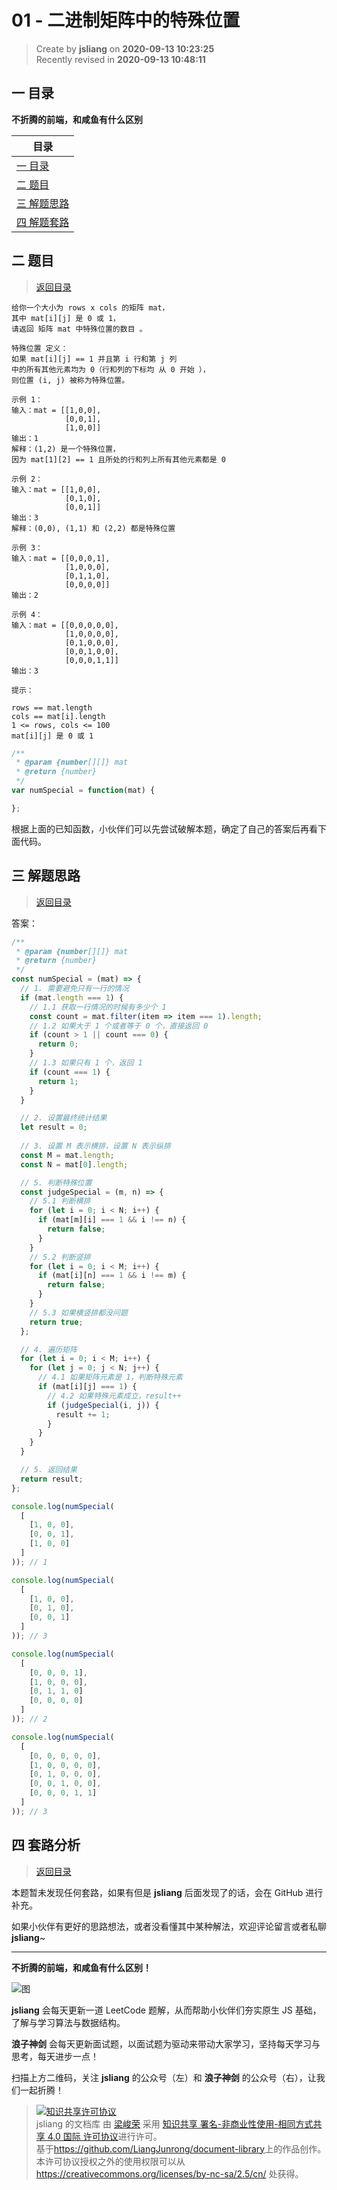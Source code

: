 01 - 二进制矩阵中的特殊位置
===

> Create by **jsliang** on **2020-09-13 10:23:25**  
> Recently revised in **2020-09-13 10:48:11**

## <a name="chapter-one" id="chapter-one"></a>一 目录

**不折腾的前端，和咸鱼有什么区别**

| 目录 |
| --- |
| [一 目录](#chapter-one) |
| <a name="catalog-chapter-two" id="catalog-chapter-two"></a>[二 题目](#chapter-two) |
| <a name="catalog-chapter-three" id="catalog-chapter-three"></a>[三 解题思路](#chapter-three) |
| <a name="catalog-chapter-four" id="catalog-chapter-four"></a>[四 解题套路](#chapter-four) |

## <a name="chapter-two" id="chapter-two"></a>二 题目

> [返回目录](#chapter-one)

```
给你一个大小为 rows x cols 的矩阵 mat，
其中 mat[i][j] 是 0 或 1，
请返回 矩阵 mat 中特殊位置的数目 。

特殊位置 定义：
如果 mat[i][j] == 1 并且第 i 行和第 j 列
中的所有其他元素均为 0（行和列的下标均 从 0 开始 ），
则位置 (i, j) 被称为特殊位置。

示例 1：
输入：mat = [[1,0,0],
            [0,0,1],
            [1,0,0]]
输出：1
解释：(1,2) 是一个特殊位置，
因为 mat[1][2] == 1 且所处的行和列上所有其他元素都是 0

示例 2：
输入：mat = [[1,0,0],
            [0,1,0],
            [0,0,1]]
输出：3
解释：(0,0), (1,1) 和 (2,2) 都是特殊位置

示例 3：
输入：mat = [[0,0,0,1],
            [1,0,0,0],
            [0,1,1,0],
            [0,0,0,0]]
输出：2

示例 4：
输入：mat = [[0,0,0,0,0],
            [1,0,0,0,0],
            [0,1,0,0,0],
            [0,0,1,0,0],
            [0,0,0,1,1]]
输出：3

提示：

rows == mat.length
cols == mat[i].length
1 <= rows, cols <= 100
mat[i][j] 是 0 或 1
```

```js
/**
 * @param {number[][]} mat
 * @return {number}
 */
var numSpecial = function(mat) {

};
```

根据上面的已知函数，小伙伴们可以先尝试破解本题，确定了自己的答案后再看下面代码。

## <a name="chapter-three" id="chapter-three"></a>三 解题思路

> [返回目录](#chapter-one)

答案：

```js
/**
 * @param {number[][]} mat
 * @return {number}
 */
const numSpecial = (mat) => {
  // 1. 需要避免只有一行的情况
  if (mat.length === 1) {
    // 1.1 获取一行情况的时候有多少个 1
    const count = mat.filter(item => item === 1).length;
    // 1.2 如果大于 1 个或者等于 0 个，直接返回 0
    if (count > 1 || count === 0) {
      return 0;
    }
    // 1.3 如果只有 1 个，返回 1
    if (count === 1) {
      return 1;
    }
  }

  // 2. 设置最终统计结果
  let result = 0;
  
  // 3. 设置 M 表示横排，设置 N 表示纵排
  const M = mat.length;
  const N = mat[0].length;

  // 5. 判断特殊位置
  const judgeSpecial = (m, n) => {
    // 5.1 判断横排
    for (let i = 0; i < N; i++) {
      if (mat[m][i] === 1 && i !== n) {
        return false;
      }
    }
    // 5.2 判断竖排
    for (let i = 0; i < M; i++) {
      if (mat[i][n] === 1 && i !== m) {
        return false;
      }
    }
    // 5.3 如果横竖排都没问题
    return true;
  };

  // 4. 遍历矩阵
  for (let i = 0; i < M; i++) {
    for (let j = 0; j < N; j++) {
      // 4.1 如果矩阵元素是 1，判断特殊元素
      if (mat[i][j] === 1) {
        // 4.2 如果特殊元素成立，result++
        if (judgeSpecial(i, j)) {
          result += 1;
        }
      }
    }
  }

  // 5. 返回结果
  return result;
};

console.log(numSpecial(
  [
    [1, 0, 0],
    [0, 0, 1],
    [1, 0, 0]
  ]
)); // 1

console.log(numSpecial(
  [
    [1, 0, 0],
    [0, 1, 0],
    [0, 0, 1]
  ]
)); // 3

console.log(numSpecial(
  [
    [0, 0, 0, 1],
    [1, 0, 0, 0],
    [0, 1, 1, 0]
    [0, 0, 0, 0]
  ]
)); // 2

console.log(numSpecial(
  [
    [0, 0, 0, 0, 0],
    [1, 0, 0, 0, 0],
    [0, 1, 0, 0, 0],
    [0, 0, 1, 0, 0],
    [0, 0, 0, 1, 1]
  ]
)); // 3
```

## <a name="chapter-four" id="chapter-four"></a>四 套路分析

> [返回目录](#chapter-one)

本题暂未发现任何套路，如果有但是 **jsliang** 后面发现了的话，会在 GitHub 进行补充。

如果小伙伴有更好的思路想法，或者没看懂其中某种解法，欢迎评论留言或者私聊 **jsliang**~

---

**不折腾的前端，和咸鱼有什么区别！**

![图](https://github.com/LiangJunrong/document-library/blob/master/public-repertory/img/z-index-small.png?raw=true)

**jsliang** 会每天更新一道 LeetCode 题解，从而帮助小伙伴们夯实原生 JS 基础，了解与学习算法与数据结构。

**浪子神剑** 会每天更新面试题，以面试题为驱动来带动大家学习，坚持每天学习与思考，每天进步一点！

扫描上方二维码，关注 **jsliang** 的公众号（左）和 **浪子神剑** 的公众号（右），让我们一起折腾！

> <a rel="license" href="http://creativecommons.org/licenses/by-nc-sa/4.0/"><img alt="知识共享许可协议" style="border-width:0" src="https://i.creativecommons.org/l/by-nc-sa/4.0/88x31.png" /></a><br /><span xmlns:dct="http://purl.org/dc/terms/" property="dct:title">jsliang 的文档库</span> 由 <a xmlns:cc="http://creativecommons.org/ns#" href="https://github.com/LiangJunrong/document-library" property="cc:attributionName" rel="cc:attributionURL">梁峻荣</a> 采用 <a rel="license" href="http://creativecommons.org/licenses/by-nc-sa/4.0/">知识共享 署名-非商业性使用-相同方式共享 4.0 国际 许可协议</a>进行许可。<br />基于<a xmlns:dct="http://purl.org/dc/terms/" href="https://github.com/LiangJunrong/document-library" rel="dct:source">https://github.com/LiangJunrong/document-library</a>上的作品创作。<br />本许可协议授权之外的使用权限可以从 <a xmlns:cc="http://creativecommons.org/ns#" href="https://creativecommons.org/licenses/by-nc-sa/2.5/cn/" rel="cc:morePermissions">https://creativecommons.org/licenses/by-nc-sa/2.5/cn/</a> 处获得。